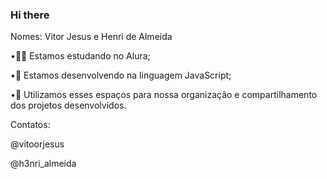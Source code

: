 ### Hi there 
Nomes: Vitor Jesus e Henri de Almeida
       
•👨‍🎓 Estamos estudando no Alura;

•👊 Estamos desenvolvendo na linguagem JavaScript;

•🥇 Utilizamos esses espaços para nossa organização e compartilhamento dos projetos desenvolvidos.

Contatos:

@vitoorjesus

@h3nri_almeida
